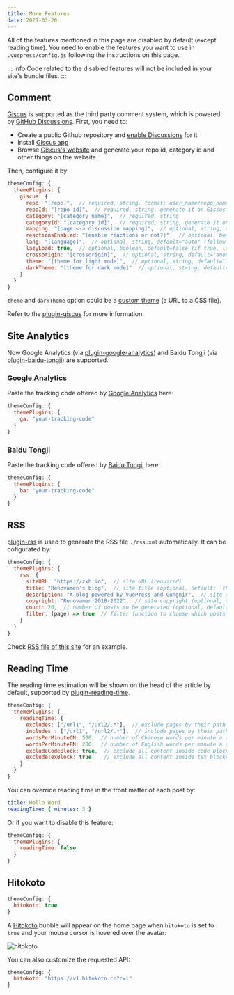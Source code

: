 ```yaml
---
title: More Features
date: 2021-03-26
---
```


All of the features mentioned in this page are disabled by default (except reading time). You need to enable the features you want to use in `.vuepress/config.js` following the instructions on this page.

::: info
Code related to the disabled features will not be included in your site's bundle files.
:::


## Comment

[Giscus](https://github.com/giscus/giscus) is supported as the third party comment system, which is powered by [GitHub Discussions](https://docs.github.com/en/discussions). First, you need to:

- Create a public Github repository and [enable Discussions](https://docs.github.com/en/repositories/managing-your-repositorys-settings-and-features/enabling-features-for-your-repository/enabling-or-disabling-github-discussions-for-a-repository) for it
- Install [Giscus app](https://github.com/apps/giscus)
- Browse [Giscus's website](https://giscus.app/) and generate your repo id, category id and other things on the website

Then, configure it by:

```js
themeConfig: {
  themePlugins: {
    giscus: {
      repo: "[repo]",  // required, string, format: user_name/repo_name
      repoId: "[repo id]",  // required, string, generate it on Giscus's website
      category: "[category name]",  // required, string
      categoryId: "[category id]",  // required, string, generate it on Giscus's website
      mapping: "[page <-> discussion mapping]",  // optional, string, default="title"
      reactionsEnabled: "[enable reactions or not?]",  // optional, boolean, default=true
      lang: "[language]",  // optional, string, default="auto" (follow the site's language, fall to "en" if your site's language is not supported by Giscus)
      lazyLoad: true,  // optional, boolean, default=false (if true, loading of Giscus will be deferred until the user scrolls near the comments container)
      crossorigin: "[crossorigin]",  // optional, string, default="anonymous"
      theme: "[theme for light mode]",  // optional, string, default="light"
      darkTheme: "[theme for dark mode]"  // optional, string, default="dark_dimmed"
    }
  }
}
```

`theme` and `darkTheme` option could be a [custom theme](https://github.com/giscus/giscus/blob/main/ADVANCED-USAGE.md#data-theme) (a URL to a CSS file).

Refer to the [plugin-giscus](/zh/docs/plugins/giscus.html) for more information.


## Site Analytics

Now Google Analytics (via [plugin-google-analytics](https://v2.vuepress.vuejs.org/reference/plugin/google-analytics.html)) and Baidu Tongji (via [plugin-baidu-tongji](/docs/plugins/baidu-tongji.html)) are supported.

### Google Analytics

Paste the tracking code offered by [Google Analytics](https://www.google.com/analytics/) here:

```js
themeConfig: {
  themePlugins: {
    ga: "your-tracking-code"
  }
}
```

### Baidu Tongji

Paste the tracking code offered by [Baidu Tongji](https://tongji.baidu.com/web/welcome/login) here:

```js
themeConfig: {
  themePlugins: {
    ba: "your-tracking-code"
  }
}
```

## RSS

[plugin-rss](/docs/plugins/rss.html) is used to generate the RSS file `./rss.xml` automatically. It can be cofigurated by:

```js
themeConfig: {
  themePlugins: {
    rss: {
      siteURL: "https://zxh.io",  // site URL (required)
      title: "Renovamen's blog",  // site title (optional, default: `themeConfig.title`)
      description: "A blog powered by VuePress and Gungnir",  // site description (optional, default: "")
      copyright: "Renovamen 2018-2022",  // site copyright (optional, default: "")
      count: 20,  // number of posts to be generated (optional, default: 20)
      filter: (page) => true  // filter function to choose which posts to be generated (optional, default: (page) => true)
    }
  }
}
```

Check [RSS file of this site](/rss.xml) for an example.


## Reading Time

The reading time estimation will be shown on the head of the article by default, supported by [plugin-reading-time](/docs/plugins/reading-time/).

```js
themeConfig: {
  themePlugins: {
    readingTime: {
      excludes: ["/url1", "/url2/.*"],  // exclude pages by their path via a regular expression (optional, default: [])
      includes : ["/url1", "/url2/.*"],  // include pages by their path via a regular expression, if `includes` is specified, `excludes` will be ignored (optional, default: [])
      wordsPerMinuteCN: 500,  // number of Chinese words per minute a user can read (optional, default: 300)
      wordsPerMinuteEN: 200,  // number of English words per minute a user can read (optional, default: 160)
      excludeCodeBlock: true,  // exclude all content inside code blocks or not (optional, default: false)
      excludeTexBlock: true    // exclude all content inside tex blocks or not (optional, default: false)
    }
  }
}
```

You can override reading time in the front matter of each post by:

```yaml
title: Hello Word
readingTime: { minutes: 3 }
```

Or if you want to disable this feature:

```js
themeConfig: {
  themePlugins: {
    readingTime: false
  }
}
```


## Hitokoto

```js
themeConfig: {
  hitokoto: true
}
```

A [Hitokoto](https://hitokoto.cn/) bubble will appear on the home page when `hitokoto` is set to `true` and your mouse cursor is hovered over the avatar:

![hitokoto](/img/docs/hitokoto-bubble.jpg)

You can also customize the requested API:

```js
themeConfig: {
  hitokoto: "https://v1.hitokoto.cn?c=i"
}
```
